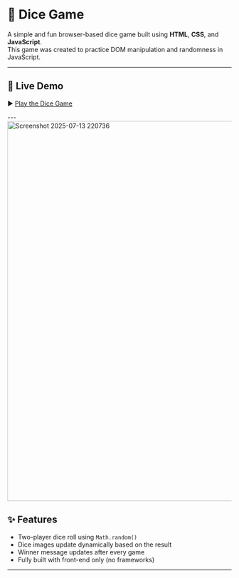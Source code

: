 # 🎲 Dice Game

A simple and fun browser-based dice game built using **HTML**, **CSS**, and **JavaScript**.  
This game was created to practice DOM manipulation and randomness in JavaScript.

---

## 🔗 Live Demo

▶️ [Play the Dice Game](https://ananthsai18.github.io/dice-game/)

---<img width="1884" height="852" alt="Screenshot 2025-07-13 220736" src="https://github.com/user-attachments/assets/cdb8dbe1-7974-4a16-9d0f-60a6eca4bae1" />


## ✨ Features

- Two-player dice roll using `Math.random()`
- Dice images update dynamically based on the result
- Winner message updates after every game
- Fully built with front-end only (no frameworks)

---



